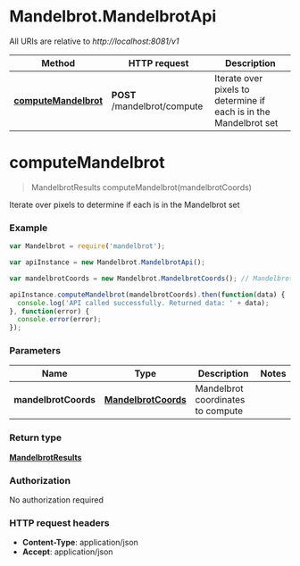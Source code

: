 # Mandelbrot.MandelbrotApi

All URIs are relative to *http://localhost:8081/v1*

Method | HTTP request | Description
------------- | ------------- | -------------
[**computeMandelbrot**](MandelbrotApi.md#computeMandelbrot) | **POST** /mandelbrot/compute | Iterate over pixels to determine if each is in the Mandelbrot set


<a name="computeMandelbrot"></a>
# **computeMandelbrot**
> MandelbrotResults computeMandelbrot(mandelbrotCoords)

Iterate over pixels to determine if each is in the Mandelbrot set



### Example
```javascript
var Mandelbrot = require('mandelbrot');

var apiInstance = new Mandelbrot.MandelbrotApi();

var mandelbrotCoords = new Mandelbrot.MandelbrotCoords(); // MandelbrotCoords | Mandelbrot coordinates to compute

apiInstance.computeMandelbrot(mandelbrotCoords).then(function(data) {
  console.log('API called successfully. Returned data: ' + data);
}, function(error) {
  console.error(error);
});

```

### Parameters

Name | Type | Description  | Notes
------------- | ------------- | ------------- | -------------
 **mandelbrotCoords** | [**MandelbrotCoords**](MandelbrotCoords.md)| Mandelbrot coordinates to compute | 

### Return type

[**MandelbrotResults**](MandelbrotResults.md)

### Authorization

No authorization required

### HTTP request headers

 - **Content-Type**: application/json
 - **Accept**: application/json

